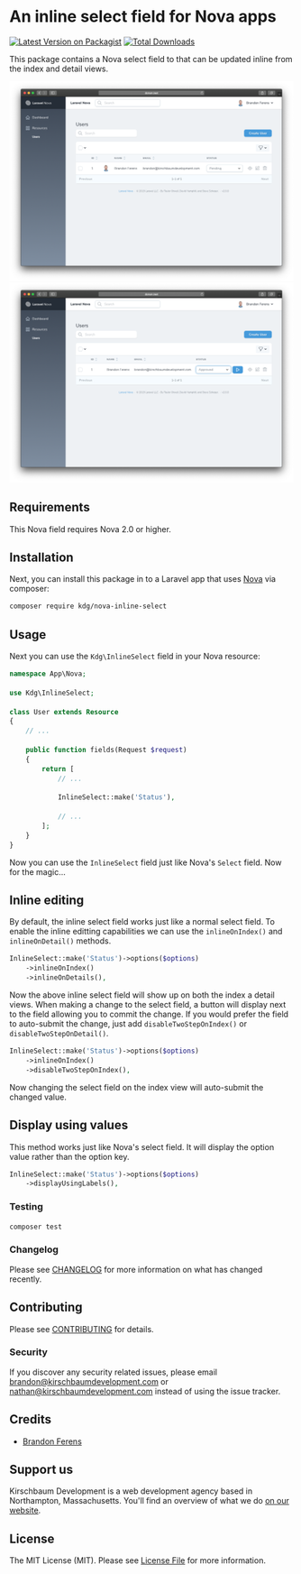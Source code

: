 # An inline select field for Nova apps

[![Latest Version on Packagist](https://img.shields.io/packagist/v/kirschbaum-development/nova-inline-select.svg?style=flat-square)](https://packagist.org/packages/kirschbaum-development/nova-inline-select)
[![Total Downloads](https://img.shields.io/packagist/dt/kirschbaum-development/nova-inline-select.svg?style=flat-square)](https://packagist.org/packages/kirschbaum-development/nova-inline-select)

This package contains a Nova select field to that can be updated inline from the index and detail views.

![screenshot of the inline select field](screenshots/pending.png)
![screenshot of the inline select field ready for submitting](screenshots/approved.png)

## Requirements

This Nova field requires Nova 2.0 or higher.

## Installation

Next, you can install this package in to a Laravel app that uses [Nova](https://nova.laravel.com) via composer:

```bash
composer require kdg/nova-inline-select
```

## Usage

Next you can use the `Kdg\InlineSelect` field in your Nova resource:

```php
namespace App\Nova;

use Kdg\InlineSelect;

class User extends Resource
{
    // ...
    
    public function fields(Request $request)
    {
        return [
            // ...
            
            InlineSelect::make('Status'),

            // ...
        ];
    }
}
```

Now you can use the `InlineSelect` field just like Nova's `Select` field. Now for the magic... 

## Inline editing

By default, the inline select field works just like a normal select field. To enable the inline editting capabilities we can use the `inlineOnIndex()` and `inlineOnDetail()` methods.

```php
InlineSelect::make('Status')->options($options)
    ->inlineOnIndex()
    ->inlineOnDetails(),
```

Now the above inline select field will show up on both the index a detail views. When making a change to the select field, a button will display next to the field allowing you to commit the change. If you would prefer the field to auto-submit the change, just add `disableTwoStepOnIndex()` or `disableTwoStepOnDetail()`.

```php
InlineSelect::make('Status')->options($options)
    ->inlineOnIndex()
    ->disableTwoStepOnIndex(),
```

Now changing the select field on the index view will auto-submit the changed value.

## Display using values

This method works just like Nova's select field. It will display the option value rather than the option key.

```php
InlineSelect::make('Status')->options($options)
    ->displayUsingLabels(),
```

### Testing

``` bash
composer test
```

### Changelog

Please see [CHANGELOG](CHANGELOG.md) for more information on what has changed recently.

## Contributing

Please see [CONTRIBUTING](CONTRIBUTING.md) for details.

### Security

If you discover any security related issues, please email brandon@kirschbaumdevelopment.com or nathan@kirschbaumdevelopment.com instead of using the issue tracker.

## Credits

- [Brandon Ferens](https://github.com/brandonferens)

## Support us

Kirschbaum Development is a web development agency based in Northampton, Massachusetts. You'll find an overview of what we do [on our website](https://kirschbaumdevelopment.com).

## License

The MIT License (MIT). Please see [License File](LICENSE.md) for more information.
